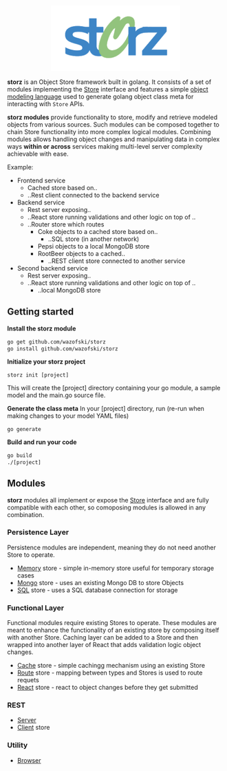 <p align="center">
<img src="logo.png" width="300" alt="storz" />
</p>

<!-- ![storz](https://github.com/wazofski/storz/blob/main/logo.png?raw=true) -->

**storz** is an Object Store framework built in golang. It consists of a set of modules implementing the [Store](https://github.com/wazofski/storz/tree/main/store) interface and features a simple [object modeling language](https://github.com/wazofski/storz/tree/main/mgen) used to generate golang object class meta for interacting with `Store` APIs.

**storz modules** provide functionality to store, modify and retrieve modeled objects from various sources. Such modules can be composed together to chain Store functionality into more complex logical modules. Combining modules allows handling object changes and manipulating data in complex 
ways **within or across** services making multi-level server complexity achievable with ease. 

Example:
- Frontend service
  - Cached store based on..
  - ..Rest client connected to the backend service
- Backend service
  - Rest server exposing..
  - ..React store running validations and other logic on top of ..
  - ..Router store which routes 
    - Coke objects to a cached store based on..
      - ..SQL store (in another network)
    - Pepsi objects to a local MongoDB store
    - RootBeer objects to a cached..
      - ..REST client store connected to another service
- Second backend service
  - Rest server exposing..
  - ..React store running validations and other logic on top of ..
    - ..local MongoDB store


## Getting started

**Install the storz module**
```
go get github.com/wazofski/storz
go install github.com/wazofski/storz
```

**Initialize your storz project**
```
storz init [project]
```

This will create the [project] directory containing your go module, a sample model and the main.go source file.

**Generate the class meta**
In your [project] directory, run
(re-run when making changes to your model YAML files)

```
go generate
```

**Build and run your code**
```
go build
./[project]
```

## Modules
**storz** modules all implement or expose the [Store](https://github.com/wazofski/storz/tree/main/store) interface and are fully compatible with each other, so comoposing modules is allowed in any combination.

### Persistence Layer
Persistence modules are independent, meaning they do not need  another Store to operate.
- [Memory](https://github.com/wazofski/storz/tree/main/memory) store - simple in-memory store useful for temporary storage cases
- [Mongo](https://github.com/wazofski/storz/tree/main/mongo) store - uses an existing Mongo DB to store Objects
- [SQL](https://github.com/wazofski/storz/tree/main/sql) store - uses a SQL database connection for storage

### Functional Layer
Functional modules require existing Stores to operate.
These modules are meant to enhance the functionality of an existing store by composing itself with another Store.
Caching layer can be added to a Store and then wrapped into another layer of React that adds validation logic object changes.

- [Cache](https://github.com/wazofski/storz/tree/main/cache) store - simple cachingg mechanism using an existing Store
- [Route](https://github.com/wazofski/storz/tree/main/route) store - mapping between types and Stores is used to route requets
- [React](https://github.com/wazofski/storz/tree/main/react) store - react to object changes before they get submitted

### REST
- [Server](https://github.com/wazofski/storz/tree/main/rest)
- [Client](https://github.com/wazofski/storz/tree/main/client) store

### Utility
- [Browser](https://github.com/wazofski/storz/tree/main/browser)
